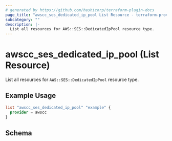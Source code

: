 ```yaml
---
# generated by https://github.com/hashicorp/terraform-plugin-docs
page_title: "awscc_ses_dedicated_ip_pool List Resource - terraform-provider-awscc"
subcategory: ""
description: |-
  List all resources for AWS::SES::DedicatedIpPool resource type.
---
```


# awscc_ses_dedicated_ip_pool (List Resource)

List all resources for `AWS::SES::DedicatedIpPool` resource type.

## Example Usage

```terraform
list "awscc_ses_dedicated_ip_pool" "example" {
  provider = awscc
}
```

<!-- schema generated by tfplugindocs -->
## Schema
